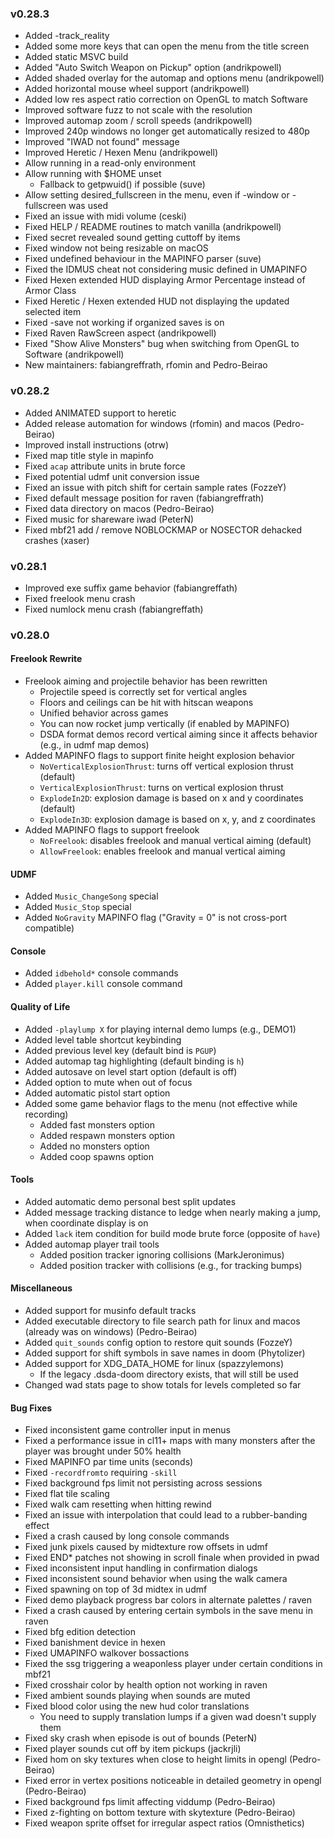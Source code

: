 ### v0.28.3
- Added -track_reality
- Added some more keys that can open the menu from the title screen
- Added static MSVC build
- Added "Auto Switch Weapon on Pickup" option (andrikpowell)
- Added shaded overlay for the automap and options menu (andrikpowell)
- Added horizontal mouse wheel support (andrikpowell)
- Added low res aspect ratio correction on OpenGL to match Software
- Improved software fuzz to not scale with the resolution
- Improved automap zoom / scroll speeds (andrikpowell)
- Improved 240p windows no longer get automatically resized to 480p
- Improved "IWAD not found" message
- Improved Heretic / Hexen Menu (andrikpowell)
- Allow running in a read-only environment
- Allow running with $HOME unset
  - Fallback to getpwuid() if possible (suve)
- Allow setting desired_fullscreen in the menu, even if -window or -fullscreen was used
- Fixed an issue with midi volume (ceski)
- Fixed HELP / README routines to match vanilla (andrikpowell)
- Fixed secret revealed sound getting cuttoff by items
- Fixed window not being resizable on macOS
- Fixed undefined behaviour in the MAPINFO parser (suve)
- Fixed the IDMUS cheat not considering music defined in UMAPINFO
- Fixed Hexen extended HUD displaying Armor Percentage instead of Armor Class
- Fixed Heretic / Hexen extended HUD not displaying the updated selected item
- Fixed -save not working if organized saves is on
- Fixed Raven RawScreen aspect (andrikpowell)
- Fixed "Show Alive Monsters" bug when switching from OpenGL to Software (andrikpowell)
- New maintainers: fabiangreffrath, rfomin and Pedro-Beirao

### v0.28.2
- Added ANIMATED support to heretic
- Added release automation for windows (rfomin) and macos (Pedro-Beirao)
- Improved install instructions (otrw)
- Fixed map title style in mapinfo
- Fixed `acap` attribute units in brute force
- Fixed potential udmf unit conversion issue
- Fixed an issue with pitch shift for certain sample rates (FozzeY)
- Fixed default message position for raven (fabiangreffrath)
- Fixed data directory on macos (Pedro-Beirao)
- Fixed music for shareware iwad (PeterN)
- Fixed mbf21 add / remove NOBLOCKMAP or NOSECTOR dehacked crashes (xaser)

### v0.28.1
- Improved exe suffix game behavior (fabiangreffath)
- Fixed freelook menu crash
- Fixed numlock menu crash (fabiangreffath)

### v0.28.0

#### Freelook Rewrite
- Freelook aiming and projectile behavior has been rewritten
  - Projectile speed is correctly set for vertical angles
  - Floors and ceilings can be hit with hitscan weapons
  - Unified behavior across games
  - You can now rocket jump vertically (if enabled by MAPINFO)
  - DSDA format demos record vertical aiming since it affects behavior (e.g., in udmf map demos)
- Added MAPINFO flags to support finite height explosion behavior
  - `NoVerticalExplosionThrust`: turns off vertical explosion thrust (default)
  - `VerticalExplosionThrust`: turns on vertical explosion thrust
  - `ExplodeIn2D`: explosion damage is based on x and y coordinates (default)
  - `ExplodeIn3D`: explosion damage is based on x, y, and z coordinates
- Added MAPINFO flags to support freelook
  - `NoFreelook`: disables freelook and manual vertical aiming (default)
  - `AllowFreelook`: enables freelook and manual vertical aiming

#### UDMF
- Added `Music_ChangeSong` special
- Added `Music_Stop` special
- Added `NoGravity` MAPINFO flag ("Gravity = 0" is not cross-port compatible)

#### Console
- Added `idbehold*` console commands
- Added `player.kill` console command

#### Quality of Life
- Added `-playlump X` for playing internal demo lumps (e.g., DEMO1)
- Added level table shortcut keybinding
- Added previous level key (default bind is `PGUP`)
- Added automap tag highlighting (default binding is `h`)
- Added autosave on level start option (default is off)
- Added option to mute when out of focus
- Added automatic pistol start option
- Added some game behavior flags to the menu (not effective while recording)
  - Added fast monsters option
  - Added respawn monsters option
  - Added no monsters option
  - Added coop spawns option

#### Tools
- Added automatic demo personal best split updates
- Added message tracking distance to ledge when nearly making a jump, when coordinate display is on
- Added `lack` item condition for build mode brute force (opposite of `have`)
- Added automap player trail tools
  - Added position tracker ignoring collisions (MarkJeronimus)
  - Added position tracker with collisions (e.g., for tracking bumps)

#### Miscellaneous
- Added support for musinfo default tracks
- Added executable directory to file search path for linux and macos (already was on windows) (Pedro-Beirao)
- Added `quit_sounds` config option to restore quit sounds (FozzeY)
- Added support for shift symbols in save names in doom (Phytolizer)
- Added support for XDG_DATA_HOME for linux (spazzylemons)
  - If the legacy .dsda-doom directory exists, that will still be used
- Changed wad stats page to show totals for levels completed so far

#### Bug Fixes
- Fixed inconsistent game controller input in menus
- Fixed a performance issue in cl11+ maps with many monsters after the player was brought under 50% health
- Fixed MAPINFO par time units (seconds)
- Fixed `-recordfromto` requiring `-skill`
- Fixed background fps limit not persisting across sessions
- Fixed flat tile scaling
- Fixed walk cam resetting when hitting rewind
- Fixed an issue with interpolation that could lead to a rubber-banding effect
- Fixed a crash caused by long console commands
- Fixed junk pixels caused by midtexture row offsets in udmf
- Fixed END* patches not showing in scroll finale when provided in pwad
- Fixed inconsistent input handling in confirmation dialogs
- Fixed inconsistent sound behavior when using the walk camera
- Fixed spawning on top of 3d midtex in udmf
- Fixed demo playback progress bar colors in alternate palettes / raven
- Fixed a crash caused by entering certain symbols in the save menu in raven
- Fixed bfg edition detection
- Fixed banishment device in hexen
- Fixed UMAPINFO walkover bossactions
- Fixed the ssg triggering a weaponless player under certain conditions in mbf21
- Fixed crosshair color by health option not working in raven
- Fixed ambient sounds playing when sounds are muted
- Fixed blood color using the new hud color translations
  - You need to supply translation lumps if a given wad doesn't supply them
- Fixed sky crash when episode is out of bounds (PeterN)
- Fixed player sounds cut off by item pickups (jackrjli)
- Fixed hom on sky textures when close to height limits in opengl (Pedro-Beirao)
- Fixed error in vertex positions noticeable in detailed geometry in opengl (Pedro-Beirao)
- Fixed background fps limit affecting viddump (Pedro-Beirao)
- Fixed z-fighting on bottom texture with skytexture (Pedro-Beirao)
- Fixed weapon sprite offset for irregular aspect ratios (Omnisthetics)
